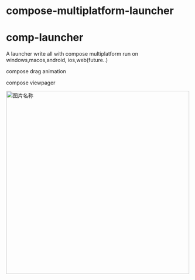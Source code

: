# compose-multiplatform-launcher
# comp-launcher
A  launcher write all with  compose multiplatform run on windows,macos,android, ios,web(future..)

compose drag animation

compose viewpager

<img src="[https://github.com/dikeboy/compose-launcher/blob/main/review/splash1.png](https://github.com/user-attachments/assets/7e070bf3-a31f-458a-baf0-26167783408f)" width = "500" height = "500" alt="图片名称" align=center /> 



